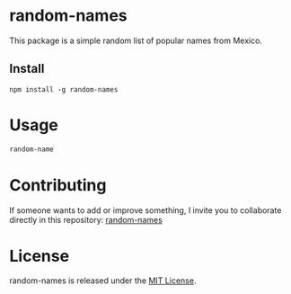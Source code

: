 # random-names

This package is a simple random list of popular names from Mexico.

## Install

```npm
npm install -g random-names
```

# Usage

```bash
random-name
```

# Contributing
If someone wants to add or improve something, I invite you to collaborate directly in this repository: [random-names](https://github.com/ismaeldevmw/npm-random-names)

# License
random-names is released under the [MIT License](https://opensource.org/licenses/MIT).